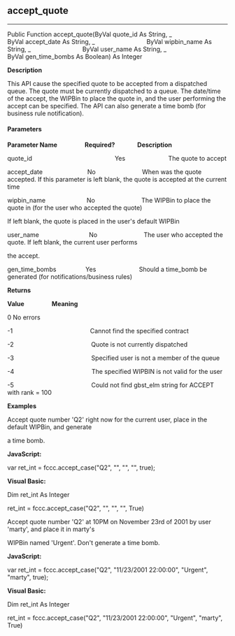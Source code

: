 ## accept_quote

---

Public Function accept_quote(ByVal quote_id As String, _
                             ByVal accept_date As String, _
                             ByVal wipbin_name As String, _
                             ByVal user_name As String, _
                             ByVal gen_time_bombs As Boolean) As Integer

**Description**

This API cause the specified quote to be accepted from a dispatched queue. The quote must be currently dispatched to a queue. The date/time of the accept, the WIPBin to place the quote in, and the user performing the accept can be specified. The API can also generate a time bomb (for business rule notification).

#### Parameters
**Parameter Name**                **Required?**             **Description**

quote_id                                                Yes                         The quote to accept

accept_date                          No                           When was the quote accepted. If this parameter is left blank, the quote is accepted at the current time

wipbin_name                        No                           The WIPBin to place the quote in (for the user who accepted the quote)

If left blank, the quote is placed in the user's default WIPBin

user_name                             No                           The user who accepted the quote. If left blank, the current user performs

the accept.

gen_time_bombs                 Yes                         Should a time_bomb be generated (for notifications/business rules)

**Returns**

**Value**                **Meaning**

0 No errors

-1                                             Cannot find the specified contract

-2                                             Quote is not currently dispatched

-3                                             Specified user is not a member of the queue

-4                                             The specified WIPBIN is not valid for the user

-5                                             Could not find gbst_elm string for ACCEPT with rank = 100

**Examples**

 Accept quote number 'Q2' right now for the current user, place in the default WIPBin, and generate

a time bomb.

**JavaScript:**

var ret_int = fccc.accept_case("Q2", "", "", "", true);

**Visual Basic:**

Dim ret_int As Integer

ret_int = fccc.accept_case("Q2", "", "", "", True)

 Accept quote number 'Q2' at 10PM on November 23rd of 2001 by user 'marty', and place it in marty's

WIPBin named 'Urgent'. Don't generate a time bomb.

**JavaScript:**

var ret_int = fccc.accept_case("Q2", "11/23/2001 22:00:00", "Urgent", "marty", true);

**Visual Basic:**

Dim ret_int As Integer

ret_int = fccc.accept_case("Q2", "11/23/2001 22:00:00", "Urgent", "marty", True)